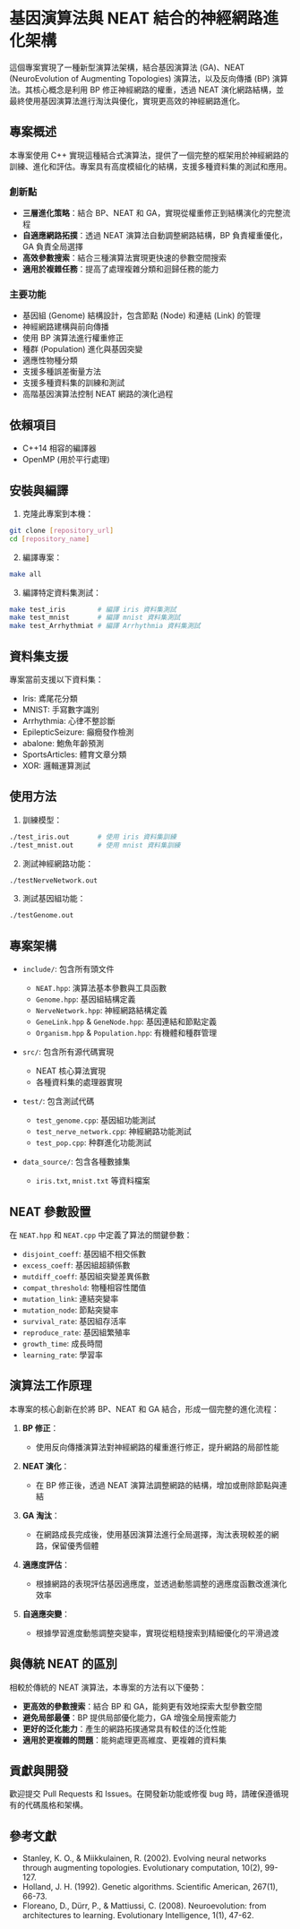 # 基因演算法與 NEAT 結合的神經網路進化架構

這個專案實現了一種新型演算法架構，結合基因演算法 (GA)、NEAT (NeuroEvolution of Augmenting Topologies) 演算法，以及反向傳播 (BP) 演算法。其核心概念是利用 BP 修正神經網路的權重，透過 NEAT 演化網路結構，並最終使用基因演算法進行淘汰與優化，實現更高效的神經網路進化。

## 專案概述

本專案使用 C++ 實現這種結合式演算法，提供了一個完整的框架用於神經網路的訓練、進化和評估。專案具有高度模組化的結構，支援多種資料集的測試和應用。

### 創新點

- **三層進化策略**：結合 BP、NEAT 和 GA，實現從權重修正到結構演化的完整流程
- **自適應網路拓撲**：透過 NEAT 演算法自動調整網路結構，BP 負責權重優化，GA 負責全局選擇
- **高效參數搜索**：結合三種演算法實現更快速的參數空間搜索
- **適用於複雜任務**：提高了處理複雜分類和迴歸任務的能力

### 主要功能

- 基因組 (Genome) 結構設計，包含節點 (Node) 和連結 (Link) 的管理
- 神經網路建構與前向傳播
- 使用 BP 演算法進行權重修正
- 種群 (Population) 進化與基因突變
- 適應性物種分類
- 支援多種誤差衡量方法
- 支援多種資料集的訓練和測試
- 高階基因演算法控制 NEAT 網路的演化過程

## 依賴項目

- C++14 相容的編譯器
- OpenMP (用於平行處理)

## 安裝與編譯

1. 克隆此專案到本機：
```bash
git clone [repository_url]
cd [repository_name]
```

2. 編譯專案：
```bash
make all
```

3. 編譯特定資料集測試：
```bash
make test_iris        # 編譯 iris 資料集測試
make test_mnist       # 編譯 mnist 資料集測試
make test_Arrhythmiat # 編譯 Arrhythmia 資料集測試
```

## 資料集支援

專案當前支援以下資料集：

- Iris: 鳶尾花分類
- MNIST: 手寫數字識別
- Arrhythmia: 心律不整診斷
- EpilepticSeizure: 癲癇發作檢測
- abalone: 鮑魚年齡預測
- SportsArticles: 體育文章分類
- XOR: 邏輯運算測試

## 使用方法

1. 訓練模型：
```bash
./test_iris.out       # 使用 iris 資料集訓練
./test_mnist.out      # 使用 mnist 資料集訓練
```

2. 測試神經網路功能：
```bash
./testNerveNetwork.out
```

3. 測試基因組功能：
```bash
./testGenome.out
```

## 專案架構

- `include/`: 包含所有頭文件
  - `NEAT.hpp`: 演算法基本參數與工具函數
  - `Genome.hpp`: 基因組結構定義
  - `NerveNetwork.hpp`: 神經網路結構定義
  - `GeneLink.hpp` & `GeneNode.hpp`: 基因連結和節點定義
  - `Organism.hpp` & `Population.hpp`: 有機體和種群管理

- `src/`: 包含所有源代碼實現
  - NEAT 核心算法實現
  - 各種資料集的處理器實現

- `test/`: 包含測試代碼
  - `test_genome.cpp`: 基因組功能測試
  - `test_nerve_network.cpp`: 神經網路功能測試
  - `test_pop.cpp`: 种群進化功能測試

- `data_source/`: 包含各種數據集
  - `iris.txt`, `mnist.txt` 等資料檔案

## NEAT 參數設置

在 `NEAT.hpp` 和 `NEAT.cpp` 中定義了算法的關鍵參數：

- `disjoint_coeff`: 基因組不相交係數
- `excess_coeff`: 基因組超額係數
- `mutdiff_coeff`: 基因組突變差異係數
- `compat_threshold`: 物種相容性閾值
- `mutation_link`: 連結突變率
- `mutation_node`: 節點突變率
- `survival_rate`: 基因組存活率
- `reproduce_rate`: 基因組繁殖率
- `growth_time`: 成長時間
- `learning_rate`: 學習率

## 演算法工作原理

本專案的核心創新在於將 BP、NEAT 和 GA 結合，形成一個完整的進化流程：

1. **BP 修正**：
   - 使用反向傳播演算法對神經網路的權重進行修正，提升網路的局部性能

2. **NEAT 演化**：
   - 在 BP 修正後，透過 NEAT 演算法調整網路的結構，增加或刪除節點與連結

3. **GA 淘汰**：
   - 在網路成長完成後，使用基因演算法進行全局選擇，淘汰表現較差的網路，保留優秀個體

4. **適應度評估**：
   - 根據網路的表現評估基因適應度，並透過動態調整的適應度函數改進演化效率

5. **自適應突變**：
   - 根據學習進度動態調整突變率，實現從粗糙搜索到精細優化的平滑過渡

## 與傳統 NEAT 的區別

相較於傳統的 NEAT 演算法，本專案的方法有以下優勢：

- **更高效的參數搜索**：結合 BP 和 GA，能夠更有效地探索大型參數空間
- **避免局部最優**：BP 提供局部優化能力，GA 增強全局搜索能力
- **更好的泛化能力**：產生的網路拓撲通常具有較佳的泛化性能
- **適用於更複雜的問題**：能夠處理更高維度、更複雜的資料集

## 貢獻與開發

歡迎提交 Pull Requests 和 Issues。在開發新功能或修復 bug 時，請確保遵循現有的代碼風格和架構。

## 參考文獻

- Stanley, K. O., & Miikkulainen, R. (2002). Evolving neural networks through augmenting topologies. Evolutionary computation, 10(2), 99-127.
- Holland, J. H. (1992). Genetic algorithms. Scientific American, 267(1), 66-73.
- Floreano, D., Dürr, P., & Mattiussi, C. (2008). Neuroevolution: from architectures to learning. Evolutionary Intelligence, 1(1), 47-62.